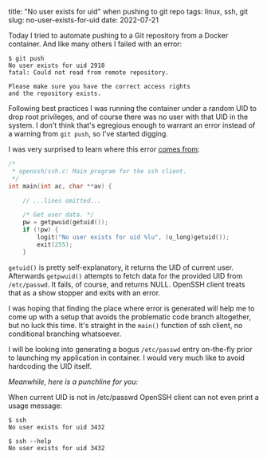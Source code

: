 title: "No user exists for uid" when pushing to git repo
tags: linux, ssh, git
slug: no-user-exists-for-uid
date: 2022-07-21


Today I tried to automate pushing to a Git repository from a Docker container.
And like many others I failed with an error:

```
$ git push
No user exists for uid 2918
fatal: Could not read from remote repository.

Please make sure you have the correct access rights
and the repository exists.
```

Following best practices I was running the container under a random UID to
drop root privileges, and of course there was no user with that UID in the
system. I don't think that's egregious enough to warrant an error instead
of a warning from `git push`, so I've started digging.

I was very surprised to learn where this error [comes from][ssh.c]:

[ssh.c]: https://github.com/openssh/openssh-portable/blob/c46f6fed419167c1671e4227459e108036c760f8/ssh.c#L659-L664

```c
/*
 * openssh/ssh.c: Main program for the ssh client.
 */
int main(int ac, char **av) {

    // ...lines omitted...

    /* Get user data. */
    pw = getpwuid(getuid());
    if (!pw) {
        logit("No user exists for uid %lu", (u_long)getuid());
        exit(255);
    }
```

`getuid()` is pretty self-explanatory, it returns the UID of current user.
Afterwards `getpwuid()` attempts to fetch data for the provided UID from
`/etc/passwd`. It fails, of course, and returns NULL. OpenSSH client treats
that as a show stopper and exits with an error.

I was hoping that finding the place where error is generated will help me to
come up with a setup that avoids the problematic code branch altogether,
but no luck this time. It's straight in the `main()` function of ssh client,
no conditional branching whatsoever.

I will be looking into generating a bogus `/etc/passwd` entry on-the-fly prior
to launching my application in container. I would very much like to avoid
hardcoding the UID itself.

*Meanwhile, here is a punchline for you:*

When current UID is not in /etc/passwd OpenSSH client can not even print a
usage message:

```
$ ssh
No user exists for uid 3432

$ ssh --help
No user exists for uid 3432
```

